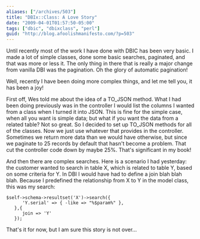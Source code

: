 ```yaml
---
aliases: ["/archives/503"]
title: "DBIx::Class: A Love Story"
date: "2009-04-01T01:57:50-05:00"
tags: ["dbic", "dbixclass", "perl"]
guid: "http://blog.afoolishmanifesto.com/?p=503"
---
```

Until recently most of the work I have done with DBIC has been very basic. I made a lot of simple classes, done some basic searches, paginated, and that was more or less it. The only thing in there that is really a major change from vanilla DBI was the pagination. Oh the glory of automatic pagination!

Well, recently I have been doing more complex things, and let me tell you, it has been a joy!

First off, Wes told me about the idea of a TO\_JSON method. What I had been doing previously was in the controller I would list the columns I wanted from a class when I turned it into JSON. This is fine for the simple case, when all you want is simple data; but what if you want the data from a related table? Not so great. So I decided to set up TO\_JSON methods for all of the classes. Now we just use whatever that provides in the controller. Sometimes we return more data than we would have otherwise, but since we paginate to 25 records by default that hasn't become a problem. That cut the controller code down by maybe 25%. That's significant in my book!

And then there are complex searches. Here is a scenario I had yesterday: the customer wanted to search in table X, which is related to table Y, based on some criteria for Y. In DBI I would have had to define a join blah blah blah. Because I predefined the relationship from X to Y in the model class, this was my search:

    $self->schema->resultset('X')->search({
          'Y.serial' => { -like => "%$param%" },
       },{
          join => 'Y'
       });

That's it for now, but I am sure this story is not over...
